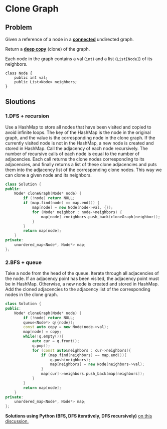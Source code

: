 # Clone Graph

## Problem

Given a reference of a node in a **[connected](https://en.wikipedia.org/wiki/Connectivity_(graph_theory)#Connected_graph)** undirected graph.

Return a [**deep copy**](https://en.wikipedia.org/wiki/Object_copying#Deep_copy) (clone) of the graph.

Each node in the graph contains a val (`int`) and a list (`List[Node]`) of its neighbors.

```
class Node {
    public int val;
    public List<Node> neighbors;
}
```

## Sloutions

### 1.DFS + recursion

Use a HashMap to store all nodes that have been visited and copied to avoid infinite loops. The key of the HashMap is the node in the original graph, and the value is the corresponding node in the clone graph. If the currently visited node is not in the HashMap, a new node is created and stored in HashMap. 
Call the adjacency of each node recursively. The number of recursive calls of each node is equal to the number of adjacencies. Each call returns the clone nodes corresponding to its adjacencies, and finally returns a list of these clone adjacencies and puts them into the adjacency list of the corresponding clone nodes. This way we can clone a given node and its neighbors.

````c++
class Solution {
public:
    Node* cloneGraph(Node* node) {
        if (!node) return NULL;
        if (map.find(node) == map.end()) {
            map[node] = new Node(node->val, {});
            for (Node* neighbor : node->neighbors) {
                map[node]->neighbors.push_back(cloneGraph(neighbor));
            }
        }
        return map[node];
    }
private:
    unordered_map<Node*, Node*> map;
};
````

### 2.BFS + queue

Take a node from the head of the queue. Iterate through all adjacencies of the node. If an adjacency point has been visited, the adjacency point must be in HashMap. Otherwise, a new node is created and stored in HashMap. Add the cloned adjacencies to the adjacency list of the corresponding nodes in the clone graph.

````c++
class Solution {
public:
    Node* cloneGraph(Node* node) {
        if (!node) return NULL;
        queue<Node*> q({node});
        const auto copy = new Node(node->val);
        map[node] = copy;
        while(!q.empty()){
            auto cur = q.front();
            q.pop();
            for (const auto&neighbors : cur->neighbors){
                if (map.find(neighbors) == map.end()){
                    q.push(neighbors);
                    map[neighbors] = new Node(neighbors->val);
                }
                map[cur]->neighbors.push_back(map[neighbors]);
            }
        }
        return map[node];
    }
private:
    unordered_map<Node*, Node*> map;
};
````



**Solutions using Python (BFS, DFS iteratively, DFS recursively)** [on this discussion.](https://leetcode.com/problems/clone-graph/discuss/42314/Python-solutions-(BFS-DFS-iteratively-DFS-recursively).)

